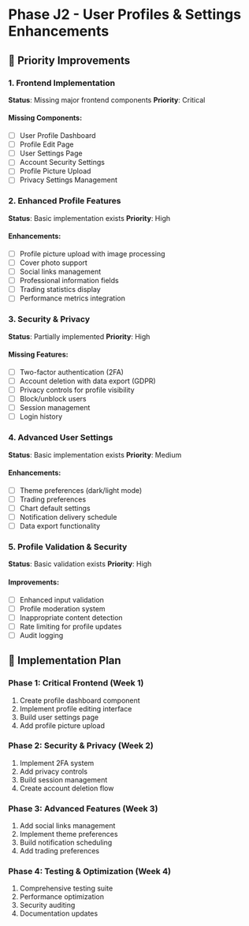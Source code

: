 # Phase J2 - User Profiles & Settings Enhancements

## 🎯 Priority Improvements

### 1. Frontend Implementation
**Status**: Missing major frontend components
**Priority**: Critical

#### Missing Components:
- [ ] User Profile Dashboard
- [ ] Profile Edit Page
- [ ] User Settings Page
- [ ] Account Security Settings
- [ ] Profile Picture Upload
- [ ] Privacy Settings Management

### 2. Enhanced Profile Features
**Status**: Basic implementation exists
**Priority**: High

#### Enhancements:
- [ ] Profile picture upload with image processing
- [ ] Cover photo support
- [ ] Social links management
- [ ] Professional information fields
- [ ] Trading statistics display
- [ ] Performance metrics integration

### 3. Security & Privacy
**Status**: Partially implemented
**Priority**: High

#### Missing Features:
- [ ] Two-factor authentication (2FA)
- [ ] Account deletion with data export (GDPR)
- [ ] Privacy controls for profile visibility
- [ ] Block/unblock users
- [ ] Session management
- [ ] Login history

### 4. Advanced User Settings
**Status**: Basic implementation exists
**Priority**: Medium

#### Enhancements:
- [ ] Theme preferences (dark/light mode)
- [ ] Trading preferences
- [ ] Chart default settings
- [ ] Notification delivery schedule
- [ ] Data export functionality

### 5. Profile Validation & Security
**Status**: Basic validation exists
**Priority**: High

#### Improvements:
- [ ] Enhanced input validation
- [ ] Profile moderation system
- [ ] Inappropriate content detection
- [ ] Rate limiting for profile updates
- [ ] Audit logging

## 🚀 Implementation Plan

### Phase 1: Critical Frontend (Week 1)
1. Create profile dashboard component
2. Implement profile editing interface
3. Build user settings page
4. Add profile picture upload

### Phase 2: Security & Privacy (Week 2)
1. Implement 2FA system
2. Add privacy controls
3. Build session management
4. Create account deletion flow

### Phase 3: Advanced Features (Week 3)
1. Add social links management
2. Implement theme preferences
3. Build notification scheduling
4. Add trading preferences

### Phase 4: Testing & Optimization (Week 4)
1. Comprehensive testing suite
2. Performance optimization
3. Security auditing
4. Documentation updates